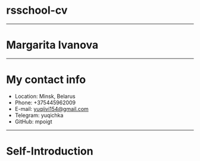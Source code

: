 # rsschool-cv
---
# Margarita Ivanova
---
# My contact info
- Location: Minsk, Belarus
- Phone: +375445962009
- E-mail: yuqiivi154@gmail.com
- Telegram: yuqichka
- GitHub: mpoigt
---
# Self-Introduction
